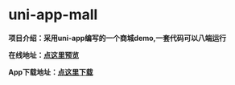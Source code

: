 # uni-app-mall
**项目介绍：采用uni-app编写的一个商城demo,一套代码可以八端运行**

**在线地址：[点这里预览](http://uniapp.raomaiping.xyz/ "线上地址")**

**App下载地址：[点这里下载](http://49.234.4.61:8888/down/lnVkQrl694Yz/ "点击下载")**
 
